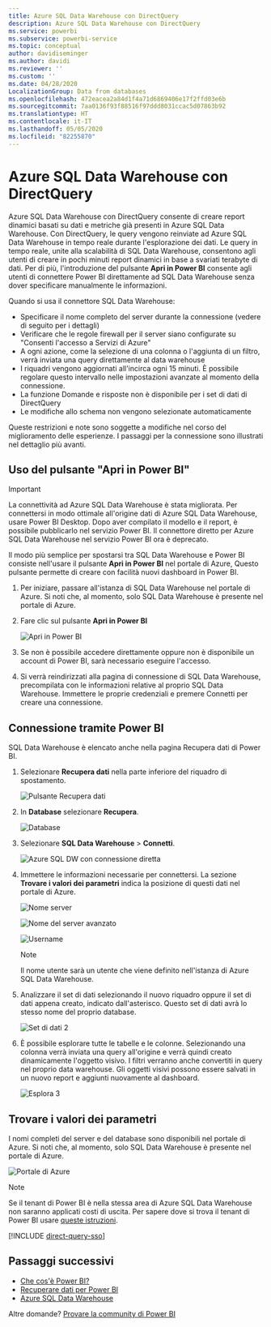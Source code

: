 ```yaml
---
title: Azure SQL Data Warehouse con DirectQuery
description: Azure SQL Data Warehouse con DirectQuery
ms.service: powerbi
ms.subservice: powerbi-service
ms.topic: conceptual
author: davidiseminger
ms.author: davidi
ms.reviewer: ''
ms.custom: ''
ms.date: 04/28/2020
LocalizationGroup: Data from databases
ms.openlocfilehash: 472eacea2a84d1f4a71d6869406e17f2ffd03e6b
ms.sourcegitcommit: 7aa0136f93f88516f97ddd8031ccac5d07863b92
ms.translationtype: HT
ms.contentlocale: it-IT
ms.lasthandoff: 05/05/2020
ms.locfileid: "82255870"
---
```

# <a name="azure-sql-data-warehouse-with-directquery"></a>Azure SQL Data Warehouse con DirectQuery

Azure SQL Data Warehouse con DirectQuery consente di creare report dinamici basati su dati e metriche già presenti in Azure SQL Data Warehouse. Con DirectQuery, le query vengono reinviate ad Azure SQL Data Warehouse in tempo reale durante l'esplorazione dei dati. Le query in tempo reale, unite alla scalabilità di SQL Data Warehouse, consentono agli utenti di creare in pochi minuti report dinamici in base a svariati terabyte di dati. Per di più, l'introduzione del pulsante **Apri in Power BI** consente agli utenti di connettere Power BI direttamente ad SQL Data Warehouse senza dover specificare manualmente le informazioni.

Quando si usa il connettore SQL Data Warehouse:

* Specificare il nome completo del server durante la connessione (vedere di seguito per i dettagli)
* Verificare che le regole firewall per il server siano configurate su "Consenti l'accesso a Servizi di Azure"
* A ogni azione, come la selezione di una colonna o l'aggiunta di un filtro, verrà inviata una query direttamente al data warehouse
* I riquadri vengono aggiornati all'incirca ogni 15 minuti.  È possibile regolare questo intervallo nelle impostazioni avanzate al momento della connessione.
* La funzione Domande e risposte non è disponibile per i set di dati di DirectQuery
* Le modifiche allo schema non vengono selezionate automaticamente

Queste restrizioni e note sono soggette a modifiche nel corso del miglioramento delle esperienze. I passaggi per la connessione sono illustrati nel dettaglio più avanti.

## <a name="using-the-open-in-power-bi-button"></a>Uso del pulsante "Apri in Power BI"

> [!Important]
> La connettività ad Azure SQL Data Warehouse è stata migliorata.  Per connettersi in modo ottimale all'origine dati di Azure SQL Data Warehouse, usare Power BI Desktop.  Dopo aver compilato il modello e il report, è possibile pubblicarlo nel servizio Power BI.  Il connettore diretto per Azure SQL Data Warehouse nel servizio Power BI ora è deprecato.

Il modo più semplice per spostarsi tra SQL Data Warehouse e Power BI consiste nell'usare il pulsante **Apri in Power BI** nel portale di Azure, Questo pulsante permette di creare con facilità nuovi dashboard in Power BI.

1. Per iniziare, passare all'istanza di SQL Data Warehouse nel portale di Azure. Si noti che, al momento, solo SQL Data Warehouse è presente nel portale di Azure.

2. Fare clic sul pulsante **Apri in Power BI**

    ![Apri in Power BI](media/service-azure-sql-data-warehouse-with-direct-connect/openinpowerbi.png)

3. Se non è possibile accedere direttamente oppure non è disponibile un account di Power BI, sarà necessario eseguire l'accesso.

4. Si verrà reindirizzati alla pagina di connessione di SQL Data Warehouse, precompilata con le informazioni relative al proprio SQL Data Warehouse. Immettere le proprie credenziali e premere Connetti per creare una connessione.

## <a name="connecting-through-power-bi"></a>Connessione tramite Power BI

SQL Data Warehouse è elencato anche nella pagina Recupera dati di Power BI. 

1. Selezionare **Recupera dati** nella parte inferiore del riquadro di spostamento.  

    ![Pulsante Recupera dati](media/service-azure-sql-data-warehouse-with-direct-connect/getdatabutton.png)

2. In **Database** selezionare **Recupera**.

    ![Database](media/service-azure-sql-data-warehouse-with-direct-connect/databases.png)

3. Selezionare **SQL Data Warehouse** \> **Connetti**.

    ![Azure SQL DW con connessione diretta](media/service-azure-sql-data-warehouse-with-direct-connect/azuresqldatawarehouseconnect.png)

4. Immettere le informazioni necessarie per connettersi. La sezione **Trovare i valori dei parametri** indica la posizione di questi dati nel portale di Azure.

    ![Nome server](media/service-azure-sql-data-warehouse-with-direct-connect/servername.png)

    ![Nome del server avanzato](media/service-azure-sql-data-warehouse-with-direct-connect/servernamewithadvanced.png)

    ![Username](media/service-azure-sql-data-warehouse-with-direct-connect/username.png)

   > [!NOTE]
   > Il nome utente sarà un utente che viene definito nell'istanza di Azure SQL Data Warehouse.

5. Analizzare il set di dati selezionando il nuovo riquadro oppure il set di dati appena creato, indicato dall'asterisco. Questo set di dati avrà lo stesso nome del proprio database.

    ![Set di dati 2](media/service-azure-sql-data-warehouse-with-direct-connect/dataset2.png)

6. È possibile esplorare tutte le tabelle e le colonne. Selezionando una colonna verrà inviata una query all'origine e verrà quindi creato dinamicamente l'oggetto visivo. I filtri verranno anche convertiti in query nel proprio data warehouse. Gli oggetti visivi possono essere salvati in un nuovo report e aggiunti nuovamente al dashboard.

    ![Esplora 3](media/service-azure-sql-data-warehouse-with-direct-connect/explore3.png)

## <a name="finding-parameter-values"></a>Trovare i valori dei parametri

I nomi completi del server e del database sono disponibili nel portale di Azure. Si noti che, al momento, solo SQL Data Warehouse è presente nel portale di Azure.

![Portale di Azure](media/service-azure-sql-data-warehouse-with-direct-connect/azureportal.png)

> [!NOTE]
> Se il tenant di Power BI è nella stessa area di Azure SQL Data Warehouse non saranno applicati costi di uscita. Per sapere dove si trova il tenant di Power BI usare [queste istruzioni](https://docs.microsoft.com/power-bi/service-admin-where-is-my-tenant-located).

[!INCLUDE [direct-query-sso](includes/direct-query-sso.md)]

## <a name="next-steps"></a>Passaggi successivi

* [Che cos'è Power BI?](fundamentals/power-bi-overview.md)  
* [Recuperare dati per Power BI](service-get-data.md)  
* [Azure SQL Data Warehouse](/azure/sql-data-warehouse/sql-data-warehouse-overview-what-is/)

Altre domande? [Provare la community di Power BI](https://community.powerbi.com/)
